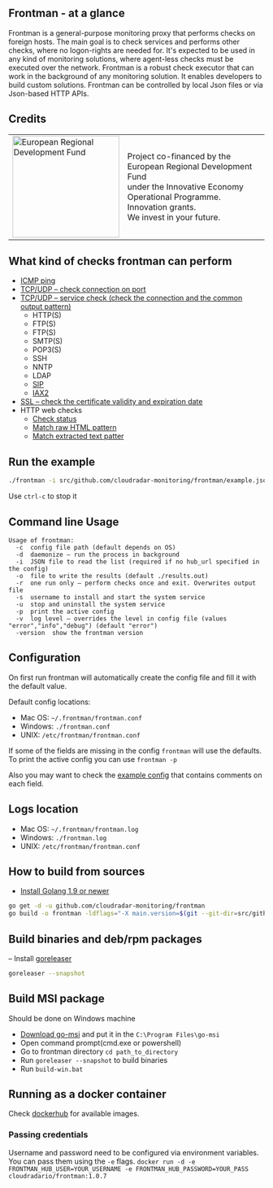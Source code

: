 ## Frontman - at a glance
Frontman is a general-purpose monitoring proxy that performs checks on foreign hosts. 
The main goal is to check services and performs other checks, where no logon-rights are needed for.
It's expected to be used in any kind of monitoring solutions, where agent-less checks must be executed over the network.
Frontman is a robust check executor that can work in the background of any monitoring solution. It enables developers to build custom solutions. Frontman can be controlled by local Json files or via Json-based HTTP APIs.

## Credits
<table border="0">
  <tr>
    <td>
      <img alt="European Regional Development Fund" src="https://efre.brandenburg.de/sixcms/media.php/9/EFRE%20Logo_unten_oweb_en_rgb.jpg" height="200" width="210" />
    </td>
    <td>
      Project co-financed by the European Regional Development Fund<br/>under the Innovative Economy Operational Programme. Innovation grants.<br/>We invest in your future.
    </td>
  </tr>
</table>


## What kind of checks frontman can perform
* [ICMP ping](https://github.com/cloudradar-monitoring/frontman/blob/master/example.json#L53)
* [TCP/UDP – check connection on port](https://github.com/cloudradar-monitoring/frontman/blob/master/example.json#L68)
* [TCP/UDP – service check (check the connection and the common output pattern)](https://github.com/cloudradar-monitoring/frontman/blob/master/example.json#L77)
     * HTTP(S)
     * FTP(S)
     * FTP(S)
     * SMTP(S)
     * POP3(S)
     * SSH
     * NNTP
     * LDAP
     * [SIP](https://github.com/cloudradar-monitoring/frontman/blob/master/example.json#L140)
     * [IAX2](https://github.com/cloudradar-monitoring/frontman/blob/master/example.json#L143)
* [SSL – check the certificate validity and expiration date](https://github.com/cloudradar-monitoring/frontman/blob/master/example.json#L119)
* HTTP web checks
     * [Check status](https://github.com/cloudradar-monitoring/frontman/blob/master/example.json#L4)
     * [Match raw HTML pattern](https://github.com/cloudradar-monitoring/frontman/blob/master/example.json#L31)
     * [Match extracted text patter](https://github.com/cloudradar-monitoring/frontman/blob/master/example.json#L28)

     
## Run the example

```bash
./frontman -i src/github.com/cloudradar-monitoring/frontman/example.json -o result.out
```
Use `ctrl-c` to stop it    

## Command line Usage
```
Usage of frontman:
  -c  config file path (default depends on OS)
  -d  daemonize – run the process in background
  -i  JSON file to read the list (required if no hub_url specified in the config)
  -o  file to write the results (default ./results.out)
  -r  one run only – perform checks once and exit. Overwrites output file
  -s  username to install and start the system service
  -u  stop and uninstall the system service
  -p  print the active config
  -v  log level – overrides the level in config file (values "error","info","debug") (default "error")
  -version  show the frontman version
```
## Configuration
On first run frontman will automatically create the config file and fill it with the default value.

Default config locations:
* Mac OS: `~/.frontman/frontman.conf`
* Windows: `./frontman.conf`
* UNIX: `/etc/frontman/frontman.conf`

If some of the fields are missing in the config `frontman` will use the defaults.
To print the active config you can use `frontman -p`

Also you may want to check the [example config](https://github.com/cloudradar-monitoring/frontman/blob/master/example.config.toml) that contains comments on each field.

## Logs location
* Mac OS: `~/.frontman/frontman.log`
* Windows: `./frontman.log`
* UNIX: `/etc/frontman/frontman.conf`

## How to build from sources
- [Install Golang 1.9 or newer](https://golang.org/dl/)
```bash
go get -d -u github.com/cloudradar-monitoring/frontman
go build -o frontman -ldflags="-X main.version=$(git --git-dir=src/github.com/cloudradar-monitoring/frontman/.git describe --always --long --dirty --tag)" github.com/cloudradar-monitoring/frontman/cmd/frontman
```

## Build binaries and deb/rpm packages
– Install [goreleaser](https://goreleaser.com/introduction/)
```bash
goreleaser --snapshot
```

## Build MSI package
Should be done on Windows machine
- [Download go-msi](https://github.com/cloudradar-monitoring/go-msi/releases) and put it in the `C:\Program Files\go-msi`
- Open command prompt(cmd.exe or powershell)
- Go to frontman directory `cd path_to_directory`
- Run `goreleaser --snapshot` to build binaries
- Run `build-win.bat`

## Running as a docker container
Check [dockerhub](https://cloud.docker.com/u/cloudradario/repository/docker/cloudradario/frontman) for available images.

### Passing credentials
Username and password need to be configured via environment variables. You can pass them using the `-e` flags.
`docker run -d -e FRONTMAN_HUB_USER=YOUR_USERNAME -e FRONTMAN_HUB_PASSWORD=YOUR_PASS cloudradario/frontman:1.0.7`

